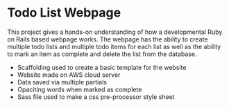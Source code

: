 # Todo List Webpage

This project gives a hands-on understanding of how a developmental Ruby on Rails based webpage works. The webpage has the ability to create multiple todo lists and multiple todo items for each list as well as the ability to mark an item as complete and delete the list from the database. 

- Scaffolding used to create a basic template for the website
- Website made on AWS cloud server 
- Data saved via multiple partials 
- Opaciting words when marked as complete
- Sass file used to make a css pre-processor style sheet
